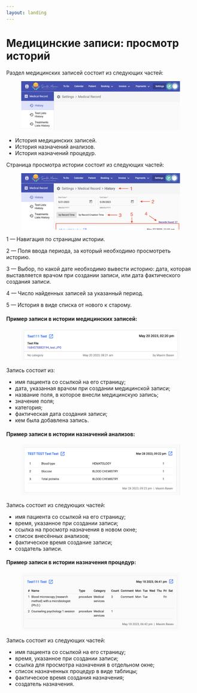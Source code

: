 ```yaml
---
layout: landing
---
```


# Медицинские записи: просмотр историй

Раздел медицинских записей состоит из следующих частей:

<figure><img src="../../../.gitbook/assets/image (11).png" alt=""><figcaption></figcaption></figure>

* История медицинских записей.
* История назначений анализов.
* История назначений процедур.

Страница просмотра истории состоит из следующих частей:

<figure><img src="../../../.gitbook/assets/Screenshot 2023-05-28 at 17.16.57 (1).png" alt=""><figcaption></figcaption></figure>

1 — Навигация по страницам истории.

2 — Поля ввода периода, за который необходимо просмотреть историю.

3 — Выбор, по какой дате необходимо вывести историю: дата, которая выставляется врачом при создании записи, или дата фактического создания записи.

4 — Число найденных записей за указанный период.

5 — История в виде списка от нового к старому.

#### Пример записи в истории медицинских записей:

<figure><img src="../../../.gitbook/assets/image (9).png" alt=""><figcaption></figcaption></figure>

Запись состоит из:

* имя пациента со ссылкой на его страницу;
* дата, указанная врачом при создании медицинской записи;
* название поля, в которое внесли медицинскую запись;
* значение поля;
* категория;
* фактическая дата создания записи;
* кем была добавлена запись.

#### Пример записи в истории назначений анализов:

<figure><img src="../../../.gitbook/assets/image (7).png" alt=""><figcaption></figcaption></figure>

Запись состоит из следующих частей:

* имя пациента со ссылкой на его страницу;
* время, указанное при создании записи;
* ссылка на просмотр назначения в новом окне;
* список внесённых анализов;
* фактическое время создание записи;
* создатель записи.

#### Пример записи в истории назначения процедур:

<figure><img src="../../../.gitbook/assets/image (3).png" alt=""><figcaption></figcaption></figure>

Запись состоит из следующих частей:

* имя пациента со ссылкой на его страницу;
* время, указанное при создании записи;
* ссылка для просмотра назначения в отдельном окне;
* список назначенных процедур в виде таблицы;
* фактическое время создания назначения;
* создатель назначения.

